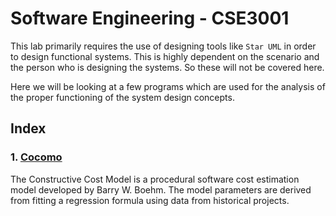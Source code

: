 # Software Engineering - CSE3001


This lab primarily requires the use of designing tools like `Star UML` in order to design functional systems. This is highly dependent on the scenario and the person who is designing the systems. So these will not be covered here.

Here we will be looking at a few programs which are used for the analysis of the proper functioning of the system design concepts.


## Index

### 1. [Cocomo](./Cocomo_Lab_1)

The Constructive Cost Model is a procedural software cost estimation model developed by Barry W. Boehm. The model parameters are derived from fitting a regression formula using data from historical projects.

